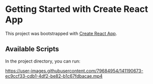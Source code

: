 # Getting Started with Create React App

This project was bootstrapped with [Create React App](https://github.com/facebook/create-react-app).

## Available Scripts

In the project directory, you can run:



https://user-images.githubusercontent.com/79684954/141190673-ec9ccf33-cdb1-4df2-be82-b1c67fdbacae.mp4

